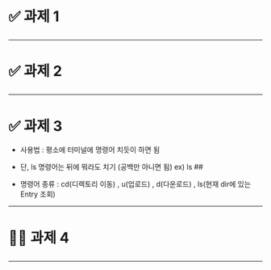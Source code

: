 # ✅ 과제 1 <hr>
# ✅ 과제 2 <hr>
# ✅ 과제 3 <br>
- 사용법 : 평소에 터미널에 명령어 치듯이 하면 됨<br>
 * 단, ls 명령어는 뒤에 뭐라도 치기 (공백만 아니면 됨)  ex) ls ## <br>

- 명령어 종류 : cd(디렉토리 이동) , u(업로드) , d(다운로드) , ls(현재 dir에 있는 Entry 조회)<br>
<hr>

# 🤦🏻 과제 4 <hr>

 
